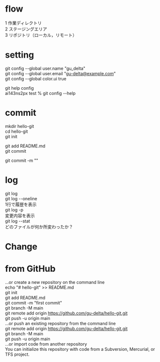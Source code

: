 # flow
1 作業ディレクトリ  
2 ステージングエリア  
3 リポジトリ（ローカル，リモート）  


# setting
git config --global user.name "gu_delta"  
git config --global user.email "gu-delta@example.com"  
git config --global color.ui true  

git help config  
ai143ns2px test % git config --help  
<!-- warning: failed to exec 'man': No such file or directory  
fatal: no man viewer handled the request -->  


# commit
mkdir hello-git  
cd hello-git  
git init  
<!-- … このディレクトリを使用することを宣言するもの。  
Initialized empty Git repository in /usr/home/ai143ns2px/html/hello-git/.git/ -->  

git add README.md  
git commit  
<!-- 説明を入力  
 1 file changed, 26 insertions(+)  
 create mode 100644 README.md -->  
git commit -m ""  
  
# log  
git log  
git log --oneline  
1行で履歴を表示  
git log -p  
変更内容を表示  
git log --stat  
どのファイルが何か所変わったか？  

# Change

# from GitHub
…or create a new repository on the command line  
echo "# hello-git" >> README.md  
git init  
git add README.md  
git commit -m "first commit"  
git branch -M main  
git remote add origin https://github.com/gu-delta/hello-git.git  
git push -u origin main  
…or push an existing repository from the command line  
git remote add origin https://github.com/gu-delta/hello-git.git  
git branch -M main  
git push -u origin main  
…or import code from another repository  
You can initialize this repository with code from a Subversion, Mercurial, or TFS project.  

